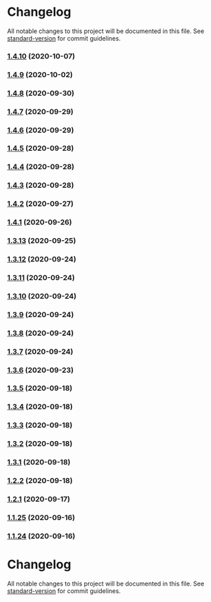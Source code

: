 # Changelog

All notable changes to this project will be documented in this file. See [standard-version](https://github.com/conventional-changelog/standard-version) for commit guidelines.

### [1.4.10](https://github.com/sergey-demidov/nuxt-i18n-easy/compare/v1.4.9...v1.4.10) (2020-10-07)

### [1.4.9](https://github.com/sergey-demidov/nuxt-i18n-easy/compare/v1.4.8...v1.4.9) (2020-10-02)

### [1.4.8](https://github.com/sergey-demidov/nuxt-i18n-easy/compare/v1.4.7...v1.4.8) (2020-09-30)

### [1.4.7](https://github.com/sergey-demidov/nuxt-i18n-easy/compare/v1.4.6...v1.4.7) (2020-09-29)

### [1.4.6](https://github.com/sergey-demidov/nuxt-i18n-easy/compare/v1.4.5...v1.4.6) (2020-09-29)

### [1.4.5](https://github.com/sergey-demidov/nuxt-i18n-easy/compare/v1.4.4...v1.4.5) (2020-09-28)

### [1.4.4](https://github.com/sergey-demidov/nuxt-i18n-easy/compare/v1.4.3...v1.4.4) (2020-09-28)

### [1.4.3](https://github.com/sergey-demidov/nuxt-i18n-easy/compare/v1.4.2...v1.4.3) (2020-09-28)

### [1.4.2](https://github.com/sergey-demidov/nuxt-i18n-easy/compare/v1.4.1...v1.4.2) (2020-09-27)

### [1.4.1](https://github.com/sergey-demidov/nuxt-i18n-easy/compare/v1.3.13...v1.4.1) (2020-09-26)

### [1.3.13](https://github.com/sergey-demidov/nuxt-i18n-easy/compare/v1.3.12...v1.3.13) (2020-09-25)

### [1.3.12](https://github.com/sergey-demidov/nuxt-i18n-easy/compare/v1.3.11...v1.3.12) (2020-09-24)

### [1.3.11](https://github.com/sergey-demidov/nuxt-i18n-easy/compare/v1.3.10...v1.3.11) (2020-09-24)

### [1.3.10](https://github.com/sergey-demidov/nuxt-i18n-easy/compare/v1.3.9...v1.3.10) (2020-09-24)

### [1.3.9](https://github.com/sergey-demidov/nuxt-i18n-easy/compare/v1.3.8...v1.3.9) (2020-09-24)

### [1.3.8](https://github.com/sergey-demidov/nuxt-i18n-easy/compare/v1.3.7...v1.3.8) (2020-09-24)

### [1.3.7](https://github.com/sergey-demidov/nuxt-i18n-easy/compare/v1.3.6...v1.3.7) (2020-09-24)

### [1.3.6](https://github.com/sergey-demidov/nuxt-i18n-easy/compare/v1.3.5...v1.3.6) (2020-09-23)

### [1.3.5](https://github.com/sergey-demidov/nuxt-i18n-easy/compare/v1.3.4...v1.3.5) (2020-09-18)

### [1.3.4](https://github.com/sergey-demidov/nuxt-i18n-easy/compare/v1.3.3...v1.3.4) (2020-09-18)

### [1.3.3](https://github.com/sergey-demidov/nuxt-i18n-easy/compare/v1.3.2...v1.3.3) (2020-09-18)

### [1.3.2](https://github.com/sergey-demidov/nuxt-i18n-easy/compare/v1.3.1...v1.3.2) (2020-09-18)

### [1.3.1](https://github.com/sergey-demidov/nuxt-i18n-easy/compare/v1.2.2...v1.3.1) (2020-09-18)

### [1.2.2](https://github.com/sergey-demidov/nuxt-i18n-easy/compare/v1.2.1...v1.2.2) (2020-09-18)

### [1.2.1](https://github.com/sergey-demidov/nuxt-i18n-easy/compare/v1.1.25...v1.2.1) (2020-09-17)

### [1.1.25](https://github.com/sergey-demidov/nuxt-i18n-easy/compare/v1.1.24...v1.1.25) (2020-09-16)

### [1.1.24](https://github.com/sergey-demidov/nuxt-i18n-easy/compare/v1.1.23...v1.1.24) (2020-09-16)

# Changelog

All notable changes to this project will be documented in this file. See [standard-version](https://github.com/conventional-changelog/standard-version) for commit guidelines.

